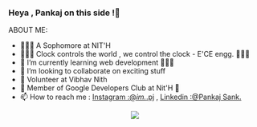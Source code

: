 ### Heya , Pankaj on this side !👋

ABOUT ME:

- 🦸🏻‍♂️ A Sophomore at NIT'H
- 👨🏻‍🎓 Clock controls the world , we control the clock - E'CE engg. 🙆🏻‍♂️
- 🌱 I’m currently learning web development 👨🏻‍💻
- 👥 I’m looking to collaborate on exciting stuff
- 🏯 Volunteer at Vibhav Nith
- 🕋 Member of Google Developers Club at Nit'H 🌟
- 📫 How to reach me : [Instagram :@_im._.pj](Instagram:@_im._.pj) , [Linkedin :@Pankaj Sank.](Linkedin%20:@Pankaj%20Sank.)

<p align="center"> <img src="https://github-readme-stats.vercel.app/api?username=P4-Pankaj&theme=radical" />
